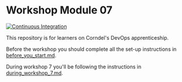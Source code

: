 # Workshop Module 07

[![Continuous Integration](https://github.com/lachlanpearse-mclaren/DevOps-Course-Workshop-Module-07-Learners/actions/workflows/ci-workflow.yml/badge.svg)](https://github.com/lachlanpearse-mclaren/DevOps-Course-Workshop-Module-07-Learners/actions/workflows/ci-workflow.yml)

This repository is for learners on Corndel's DevOps apprenticeship.

Before the workshop you should complete all the set-up instructions in [before_you_start.md](./before_you_start.md).

During workshop 7 you'll be following the instructions in [during_workshop_7.md](./during_workshop_7.md).
